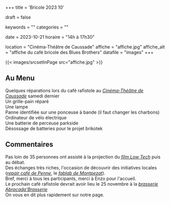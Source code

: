 +++
title = 'Bricole 2023 10'

draft = false

keywords =  ""
categories = ""

date = 2023-10-21
horaire = "14h à 17h30"

location = "Cinéma-Théâtre de Caussade"
affiche = "affiche.jpg"
affiche_alt = "affiche du café bricole des Blues Brothers"
datafile = "images"
+++

<div class="w-1/6 mx-auto">
{{< images/srcsetInPage src="affiche.jpg" >}}
</div>

## Au Menu
Quelques réparations lors du café rafistole au *[Cinéma-Théâtre de Caussade](https://caussade.veocinemas.fr/)* samedi dernier  
Un grille-pain réparé  
Une lampe  
Panne identifiée sur une ponceuse à bande (il faut changer les charbons)  
Ordinateur de vélo électrique  
Une batterie de perceuse parkside  
Désossage de batteries pour le projet brikotek   


## Commentaires
Pas loin de 35 personnes ont assisté à la projection du *[film Low Tech](https://lowtech-lefilm.com/)* puis au débat.  
Des échanges très riches, l'occasion de découvrir des initiatives locales (*[repair café de Penne](https://www.mairie-penne-tarn.fr/a335-demarrage-du-repare-cafe-de-penne.html)*, le *[fablab de Montpezat](https://www.facebook.com/fablabart2faire/)*).  
Bref, merci à tous les participants, merci à Enzo pour l'accueil.  
Le prochain café rafistole devrait avoir lieu le 25 novembre à la *[brasserie Abracada'Brasserie](https://www.facebook.com/p/AbracadaBrasserie-100057256938476/)*  
On vous en dit plus rapidement sur notre page.  